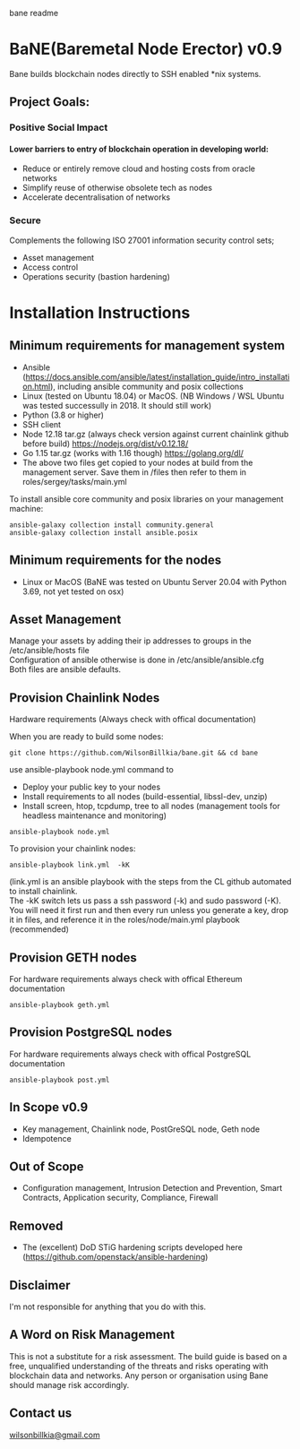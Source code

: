 bane readme


# BaNE(Baremetal Node Erector) v0.9


Bane builds blockchain nodes directly to SSH enabled *nix systems.

## Project Goals: 

### Positive Social Impact
#### Lower barriers to entry of blockchain operation in developing world:
* Reduce or entirely remove cloud and hosting costs from oracle networks
* Simplify reuse of otherwise obsolete tech as nodes
* Accelerate decentralisation of networks 

### Secure 
Complements the following ISO 27001 information security control sets;
* Asset management 
* Access control 
* Operations security (bastion hardening)   

# Installation Instructions

## Minimum requirements for management system  
* Ansible (https://docs.ansible.com/ansible/latest/installation_guide/intro_installation.html), including ansible community and posix collections
* Linux (tested on Ubuntu 18.04) or MacOS. (NB Windows / WSL Ubuntu was tested successully in 2018. It should still work) 
* Python (3.8 or higher)   
* SSH client  
* Node 12.18 tar.gz (always check version against current chainlink github before build) https://nodejs.org/dist/v0.12.18/  
* Go 1.15 tar.gz (works with 1.16 though) https://golang.org/dl/  
* The above two files get copied to your nodes at build from the management server. Save them in /files then refer to them in roles/sergey/tasks/main.yml  

To install ansible core community and posix libraries on your management machine:  

```
ansible-galaxy collection install community.general  
ansible-galaxy collection install ansible.posix  
```



## Minimum requirements for the nodes  
* Linux or MacOS (BaNE was tested on Ubuntu Server 20.04 with Python 3.69, not yet tested on osx)  


## Asset Management
Manage your assets by adding their ip addresses to groups in the /etc/ansible/hosts file  
Configuration of ansible otherwise is done in /etc/ansible/ansible.cfg  
Both files are ansible defaults.  

## Provision Chainlink Nodes  

Hardware requirements (Always check with offical documentation)  

When you are ready to build some nodes:  

```
git clone https://github.com/WilsonBillkia/bane.git && cd bane
```

use ansible-playbook node.yml command to  
* Deploy your public key to your nodes  
* Install requirements to all nodes (build-essential, libssl-dev, unzip)  
* Install screen, htop, tcpdump, tree to all nodes (management tools for headless maintenance and monitoring)  

```
ansible-playbook node.yml
```

To provision your chainlink nodes:  

```
ansible-playbook link.yml  -kK
```

(link.yml is an ansible playbook with the steps from the CL github automated to install chainlink.  
The -kK switch lets us pass a ssh password (-k) and sudo password (-K).  
You will need it first run and then every run unless you generate a key, drop it in files, and reference it in the roles/node/main.yml playbook (recommended)  

## Provision GETH nodes  
For hardware requirements always check with offical Ethereum documentation  

```
ansible-playbook geth.yml 
```
## Provision PostgreSQL nodes
For hardware requirements always check with offical PostgreSQL documentation

```
ansible-playbook post.yml 
```

## In Scope v0.9
* Key management, Chainlink node, PostGreSQL node, Geth node
* Idempotence

## Out of Scope
*  Configuration management, Intrusion Detection and Prevention, Smart Contracts, Application security, Compliance, Firewall 

## Removed
* The (excellent) DoD STiG hardening scripts developed here (https://github.com/openstack/ansible-hardening)

## Disclaimer
I'm not responsible for anything that you do with this.

## A Word on Risk Management
This is not a substitute for a risk assessment. The build guide is based on a free, unqualified understanding of the threats and risks operating with blockchain data and networks.
Any person or organisation using Bane should manage risk accordingly.

## Contact us
wilsonbillkia@gmail.com



